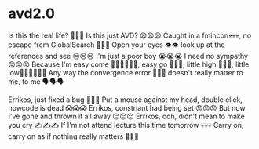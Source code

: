 # avd2.0

Is this the real life? 👀👀👀 Is this just AVD? 😫😫😫
Caught in a fmincon💀💀💀, no escape from GlobalSearch 🫵🫵🫵
Open your eyes 👁👁 look up at the references and see 😢😢😢
I'm just a poor boy 😭😭😭 I need no sympathy 😡😡😡
Because I'm easy come 🚶‍➡️🚶‍➡️🚶‍➡️, easy go 🚶🚶🚶, little high 🕺🕺🕺, little low🧎‍➡️🧎‍➡️🧎‍➡️
Any way the convergence error 🥷🥷🥷 doesn't really matter to me, to me 🗣🗣🗣

Errikos, just fixed a bug 🧐🧐🧐
Put a mouse against my head, double click, nowcode is dead 😱😱😱
Errikos, constriant had being set 😟😟😟
But now I've gone and thrown it all away 😔😔😔
Errikos, ooh, didn't mean to make you cry ✍️✍️✍️
If I'm not attend lecture this time tomorrow 💀💀💀
Carry on, carry on as if nothing really matters 👣👣👣
